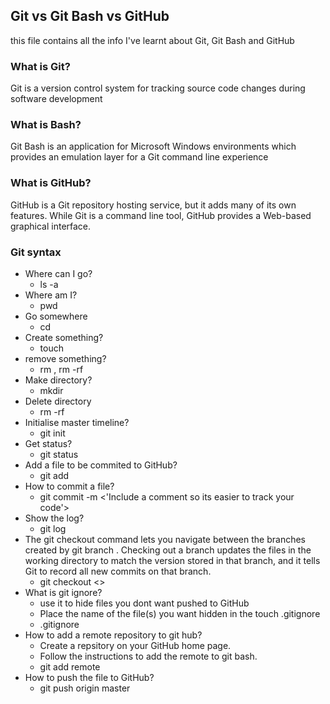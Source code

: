 ## Git vs Git Bash vs GitHub

this file contains all the info I've learnt about Git, Git Bash and GitHub

### What is Git?
Git is a version control system for tracking source code changes during software development

### What is Bash?
Git Bash is an application for Microsoft Windows environments which provides an emulation layer for a Git command line experience

### What is GitHub?
GitHub is a Git repository hosting service, but it adds many of its own features. While Git is a command line tool, GitHub provides a Web-based graphical interface.


### Git syntax
- Where can I go?
  - ls -a
- Where am I?
  - pwd
- Go somewhere
  - cd <location>
- Create something?
  - touch <file name>
- remove something?
  - rm <file>, rm -rf <directory name>
- Make directory?
  - mkdir <directory name>
- Delete directory
  - rm -rf <directory name>
- Initialise master timeline?
  - git init
- Get status?
  - git status
- Add a file to be commited to GitHub?
  - git add <file name>
- How to commit a file?
  - git commit -m <'Include a comment so its easier to track your code'>
- Show the log?
  - git log
- The git checkout command lets you navigate between the branches created by git branch . Checking out a branch updates the files in the working directory to match the version stored in that branch, and it tells Git to record all new commits on that branch.
  - git checkout <>
- What is git ignore?
  - use it to hide files you dont want pushed to GitHub
  - Place the name of the file(s) you want hidden in the touch .gitignore
  - .gitignore
- How to add a remote repository to git hub?
  - Create a repsitory on your GitHub home page.
  - Follow the instructions to add the remote to git bash.
  - git add remote <repository location on GitHub>
- How to push the file to GitHub?
  - git push origin master
